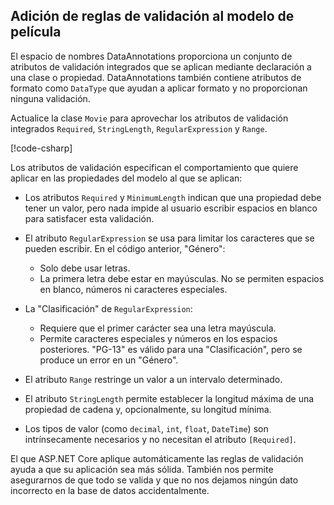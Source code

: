 <!-- USED in RP and MVC tutorial -->

## <a name="add-validation-rules-to-the-movie-model"></a>Adición de reglas de validación al modelo de película

El espacio de nombres DataAnnotations proporciona un conjunto de atributos de validación integrados que se aplican mediante declaración a una clase o propiedad. DataAnnotations también contiene atributos de formato como `DataType` que ayudan a aplicar formato y no proporcionan ninguna validación.

Actualice la clase `Movie` para aprovechar los atributos de validación integrados `Required`, `StringLength`, `RegularExpression` y `Range`.

[!code-csharp[](~/tutorials/first-mvc-app/start-mvc/sample/MvcMovie22/Models/MovieDateRatingDA.cs?name=snippet1)]

Los atributos de validación especifican el comportamiento que quiere aplicar en las propiedades del modelo al que se aplican:

* Los atributos `Required` y `MinimumLength` indican que una propiedad debe tener un valor, pero nada impide al usuario escribir espacios en blanco para satisfacer esta validación.
* El atributo `RegularExpression` se usa para limitar los caracteres que se pueden escribir. En el código anterior, "Género":

  * Solo debe usar letras.
  * La primera letra debe estar en mayúsculas. No se permiten espacios en blanco, números ni caracteres especiales.

* La "Clasificación" de `RegularExpression`:

  * Requiere que el primer carácter sea una letra mayúscula.
  * Permite caracteres especiales y números en los espacios posteriores. "PG-13" es válido para una "Clasificación", pero se produce un error en un "Género".

* El atributo `Range` restringe un valor a un intervalo determinado.
* El atributo `StringLength` permite establecer la longitud máxima de una propiedad de cadena y, opcionalmente, su longitud mínima.
* Los tipos de valor (como `decimal`, `int`, `float`, `DateTime`) son intrínsecamente necesarios y no necesitan el atributo `[Required]`.

El que ASP.NET Core aplique automáticamente las reglas de validación ayuda a que su aplicación sea más sólida. También nos permite asegurarnos de que todo se valida y que no nos dejamos ningún dato incorrecto en la base de datos accidentalmente.
